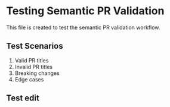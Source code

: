 # Testing Semantic PR Validation

This file is created to test the semantic PR validation workflow.

## Test Scenarios

1. Valid PR titles
2. Invalid PR titles
3. Breaking changes
4. Edge cases
## Test edit
